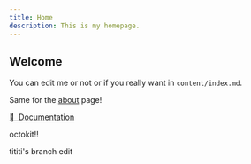 ```yaml
---
title: Home
description: This is my homepage.
---
```


## Welcome

You can edit me or not or if you really want in  <code>content/index.md</code>.

Same for the [about](/about) page!

[📖 &nbsp;Documentation](https://content.nuxtjs.org)

 octokit!!

tititi's branch edit